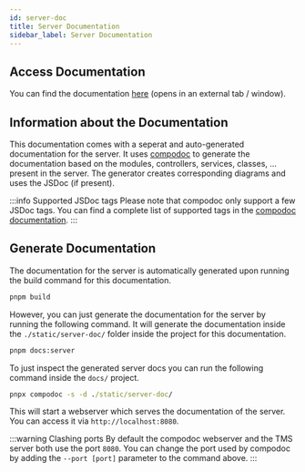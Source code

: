 ```yaml
---
id: server-doc
title: Server Documentation
sidebar_label: Server Documentation
---
```


## Access Documentation

You can find the documentation [here](pathname:///server-doc) (opens in an external tab / window).

## Information about the Documentation

<!-- Please note that the "pathname://" syntax/protocol is an escape hatch solution provided by docusaurus because the do not have an other solution at the moment (https://github.com/facebook/docusaurus/issues/3894#issuecomment-740622170) -->

This documentation comes with a seperat and auto-generated documentation for the server.
It uses [compodoc](https://compodoc.app/) to generate the documentation based on the modules, controllers, services, classes, ... present in the server.
The generator creates corresponding diagrams and uses the JSDoc (if present).

:::info Supported JSDoc tags
Please note that compodoc only support a few JSDoc tags. You can find a complete list of supported tags in the [compodoc documentation](https://compodoc.app/guides/jsdoc-tags.html).
:::

## Generate Documentation

The documentation for the server is automatically generated upon running the build command for this documentation.

```cmd
pnpm build
```

However, you can just generate the documentation for the server by running the following command.
It will generate the documentation inside the `./static/server-doc/` folder inside the project for this documentation.

```cmd
pnpm docs:server
```

To just inspect the generated server docs you can run the following command inside the `docs/` project.

```cmd
pnpx compodoc -s -d ./static/server-doc/
```

This will start a webserver which serves the documentation of the server.
You can access it via `http://localhost:8080`.

:::warning Clashing ports
By default the compodoc webserver and the TMS server both use the port `8080`.
You can change the port used by compodoc by adding the `--port [port]` parameter to the command above.
:::
